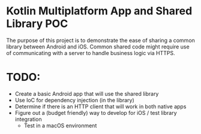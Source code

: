 # Kotlin Multiplatform App and Shared Library POC

The purpose of this project is to demonstrate the ease of sharing a common library between Android and iOS.
Common shared code might require use of communicating with a server to handle business logic via HTTPS.

# TODO:

- Create a basic Android app that will use the shared library
- Use IoC for dependency injection (in the library)
- Determine if there is an HTTP client that will work in both native apps
- Figure out a (budget friendly) way to develop for iOS / test library integration
    - Test in a macOS environment


